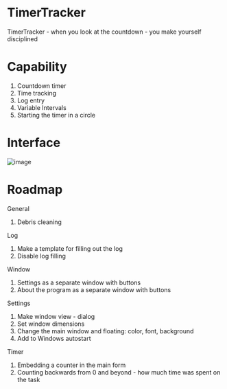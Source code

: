 # TimerTracker
TimerTracker - when you look at the countdown - you make yourself disciplined

# Capability
1. Countdown timer
2. Time tracking
3. Log entry
4. Variable Intervals
5. Starting the timer in a circle

# Interface
![image](https://user-images.githubusercontent.com/4953847/234057565-3cf079dd-39bb-4fc1-a712-835b2fef4b72.png)

# Roadmap
General
1. Debris cleaning

Log
1. Make a template for filling out the log
2. Disable log filling

Window
1. Settings as a separate window with buttons
2. About the program as a separate window with buttons
            
Settings
1. Make window view - dialog
2. Set window dimensions
3. Change the main window and floating: color, font, background
4. Add to Windows autostart

Timer
1. Embedding a counter in the main form
2. Counting backwards from 0 and beyond - how much time was spent on the task

